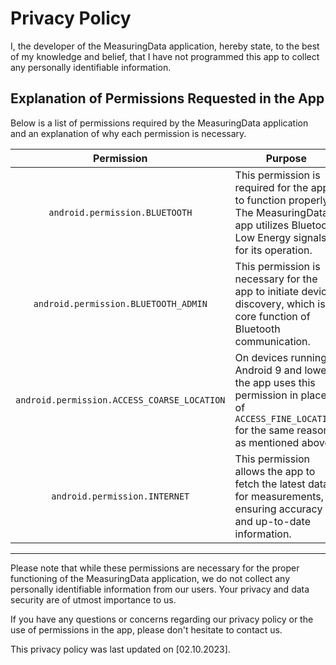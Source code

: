 # Privacy Policy

I, the developer of the MeasuringData application, hereby state, to the best of my knowledge and belief, that I have not programmed this app to collect any personally identifiable information.

## Explanation of Permissions Requested in the App

Below is a list of permissions required by the MeasuringData application and an explanation of why each permission is necessary.

| Permission                                   | Purpose                                                                                                                     |
|:--------------------------------------------:|---------------------------------------------------------------------------------------------------------------------------|
| `android.permission.BLUETOOTH`               | This permission is required for the app to function properly. The MeasuringData app utilizes Bluetooth Low Energy signals for its operation. |
| `android.permission.BLUETOOTH_ADMIN`         | This permission is necessary for the app to initiate device discovery, which is a core function of Bluetooth communication. |
| `android.permission.ACCESS_COARSE_LOCATION`  | On devices running Android 9 and lower, the app uses this permission in place of `ACCESS_FINE_LOCATION` for the same reason as mentioned above. |
| `android.permission.INTERNET`               | This permission allows the app to fetch the latest data for measurements, ensuring accuracy and up-to-date information. |

---

Please note that while these permissions are necessary for the proper functioning of the MeasuringData application, we do not collect any personally identifiable information from our users. Your privacy and data security are of utmost importance to us.

If you have any questions or concerns regarding our privacy policy or the use of permissions in the app, please don't hesitate to contact us.

This privacy policy was last updated on [02.10.2023].
